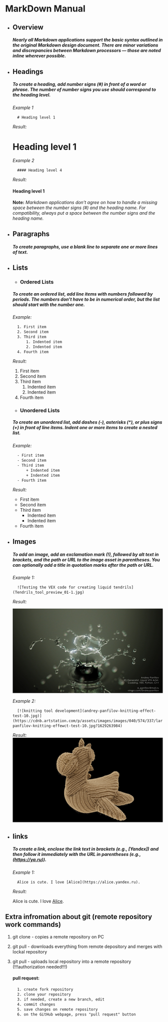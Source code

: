# MarkDown Manual

- ## Overview
    
    ##### Nearly all Markdown applications support the basic syntax outlined in the original Markdown design document. There are minor variations and discrepancies between Markdown processors — those are noted inline wherever possible.

- ## Headings

    ##### To create a heading, add number signs (#) in front of a word or phrase. The number of number signs you use should correspond to the heading level. 

    *Example 1*
        
        # Heading level 1       
    
    *Result:* 
    # Heading level 1
    
    *Example 2*
    
        #### Heading level 4  

    *Result:*  
    #### Heading level 1

    **Note:** *Markdown applications don’t agree on how to handle a missing space between the number signs (#) and the heading name. For compatibility, always put a space between the number signs and the heading name.*

- ## Paragraphs

    ##### To create paragraphs, use a blank line to separate one or more lines of text.

- ## Lists
    - ### Ordered Lists

    ##### To create an ordered list, add line items with numbers followed by periods. The numbers don’t have to be in numerical order, but the list should start with the number one.

    *Example:*
        
        1. First item
        2. Second item
        3. Third item
            1. Indented item
            2. Indented item
        4. Fourth item      
    
    *Result:* 
    1. First item
    2. Second item
    3. Third item
        1. Indented item
        2. Indented item
    4. Fourth item 

     - ### Unordered Lists
    ##### To create an unordered list, add dashes (-), asterisks (*), or plus signs (+) in front of line items. Indent one or more items to create a nested list.

    *Example:*
        
        - First item
        - Second item
        - Third item
            + Indented item
            + Indented item
        - Fourth item      
    
    *Result:* 
    - First item
    - Second item
    - Third item
        + Indented item
        + Indented item
    - Fourth item 

- ## Images

    ##### To add an image, add an exclamation mark (!), followed by alt text in brackets, and the path or URL to the image asset in parentheses. You can optionally add a title in quotation marks after the path or URL.

    *Example 1:*
        
        ![Testing the VEX code for creating liquid tendrils](Tendrils_tool_preview_01-1.jpg)
    
    *Result:* 
    
    ![Testing the VEX code for creating liquid tendrils](Tendrils_tool_preview_01-1.jpg)

    *Example 2:*
        
        [![knitting tool development](andrey-panfilov-knitting-effect-test-10.jpg)](https://cdnb.artstation.com/p/assets/images/images/040/574/337/large/andrey-panfilov-knitting-effewct-test-10.jpg?1629263984)
    
    *Result:* 
   [![knitting tool development](andrey-panfilov-knitting-effect-test-10.jpg)](https://cdnb.artstation.com/p/assets/images/images/040/574/337/large/andrey-panfilov-knitting-effewct-test-10.jpg?1629263984)

- ## links

    ##### To create a link, enclose the link text in brackets (e.g., [Yandex]) and then follow it immediately with the URL in parentheses (e.g., (https://ya.ru)).

    
    *Example 1:*
        
        Alice is cute. I love [Alice](https://alice.yandex.ru). 

    *Result:* 
        
    Alice is cute. I love [Alice](https://alice.yandex.ru).  


## Extra infromation about git (remote repository work commands)

   1. git clone - copies a remote repository on PC
   2. git pull - downloads everything from remote depository and merges with lockal repository
   3. git pull - uploads local repository into a remote repository (!!!authorization needed!!!)


        #### pull request:
            1. create fork repository 
            2. clone your repository
            3. if needed, create a new branch, edit
            4. commit changes
            5. save changes on remote repository
            6. on the GitHub webpage, press "pull request" button
